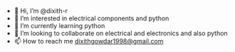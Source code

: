 - 👋 Hi, I’m @dixith-r
- 👀 I’m interested in electrical components and python
- 🌱 I’m currently learning python
- 💞️ I’m looking to collaborate on electrical and electronics and also python
- 📫 How to reach me dixithgowdar1998@gmail.com

<!---
dixith-r/dixith-r is a ✨ special ✨ repository because its `README.md` (this file) appears on your GitHub profile.
You can click the Preview link to take a look at your changes.
--->
